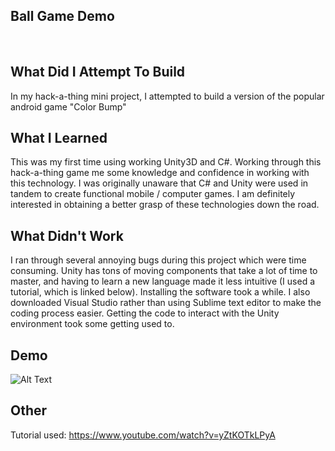 ## Ball Game Demo
<br/>

## What Did I Attempt To Build
In my hack-a-thing mini project, I attempted to build a version of the popular android game "Color Bump"

## What I Learned
This was my first time using working Unity3D and C#. Working through this hack-a-thing game me some knowledge and confidence in working with this technology. I was originally unaware that C# and Unity were used in tandem to create functional mobile / computer games. I am definitely interested in obtaining a better grasp of these technologies down the road. 

## What Didn't Work
I ran through several annoying bugs during this project which were time consuming. Unity has tons of moving components that take a lot of time to master, and having to learn a new language made it less intuitive (I used a tutorial, which is linked below). Installing the software took a while. I also downloaded Visual Studio rather than using Sublime text editor to make the coding process easier. Getting the code to interact with the Unity environment took some getting used to. 

## Demo
![Alt Text](https://j.gifs.com/MwgvxA.gif)

## Other

Tutorial used: 
https://www.youtube.com/watch?v=yZtKOTkLPyA
